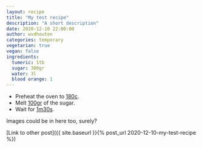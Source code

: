 ```yaml
---
layout: recipe
title: "My test recipe"
description: "A short description"
date: 2020-12-10 22:00:00
author: wvdhouten
categories: temporary
vegetarian: true
vegan: false
ingredients: 
  tumeric: 1tb
  sugar: 300gr
  water: 3l
  blood orange: 1
---
```


* Preheat the oven to [180c](#temperature).
* Melt [100gr](#quantity) of the sugar.
* Wait for [1m30s](#timer).

Images could be in here too, surely?

[Link to other post]({{ site.baseurl }}{% post_url 2020-12-10-my-test-recipe %})
